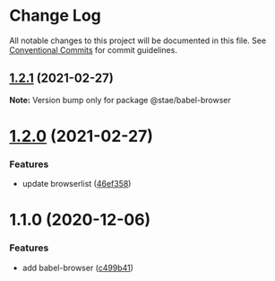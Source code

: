 # Change Log

All notable changes to this project will be documented in this file.
See [Conventional Commits](https://conventionalcommits.org) for commit guidelines.

## [1.2.1](https://github.com/staeco/modules/compare/@stae/babel-browser@1.2.0...@stae/babel-browser@1.2.1) (2021-02-27)

**Note:** Version bump only for package @stae/babel-browser





# [1.2.0](https://github.com/staeco/modules/compare/@stae/babel-browser@1.1.0...@stae/babel-browser@1.2.0) (2021-02-27)


### Features

* update browserlist ([46ef358](https://github.com/staeco/modules/commit/46ef35836c1b553afa153c7da3b801beb5d93eed))





# 1.1.0 (2020-12-06)


### Features

* add babel-browser ([c499b41](https://github.com/staeco/modules/commit/c499b413aca0d5008666bb32cff3a58353f134b9))
